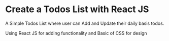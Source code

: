 # Create a Todos List with React JS

A Simple Todos List where user can Add and Update their daily basis todos.

Using React JS for adding functionality and Basic of CSS for design

